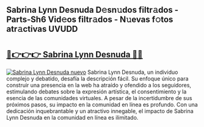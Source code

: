## Sabrina Lynn Desnuda D𝚎sn𝚞dos filtr𝚊dos - Parts-Sh6 Vid𝚎os filtr𝚊dos - N𝚞evas f𝚘tos atr𝚊ctivas UVUDD

# <h2><a href="http://mb8zic.tromn.icu/?c=Sabrina+Lynn+Desnuda">🔗👉👉👉 Sabrina Lynn Desnuda 🔗🔗</a></h2>

[![Sabrina Lynn Desnuda nuevo](https://i.imgur.com/pEAQMta.gif)](http://mb8zic.tromn.icu/?c=Sabrina+Lynn+Desnuda)
Sabrina Lynn Desnuda, un individuo complejo y debatido, desafía la descripción fácil. Su enfoque único para construir una presencia en la web ha atraído y ofendido a los seguidores, estimulando debates sobre la expresión artística, el consentimiento y la esencia de las comunidades virtuales. A pesar de la incertidumbre de sus próximos pasos, su impacto en la comunidad en línea es profundo. Con una dedicación inquebrantable y un atractivo innegable, el impacto de Sabrina Lynn Desnuda en la comunidad en línea es ilimitado.
